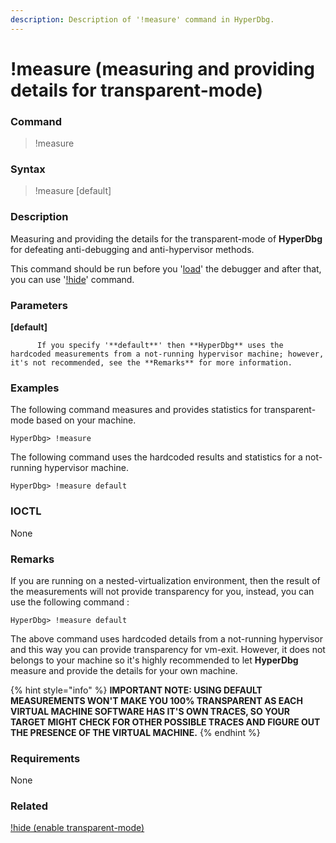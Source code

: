 ```yaml
---
description: Description of '!measure' command in HyperDbg.
---
```


# !measure \(measuring and providing details for transparent-mode\)

### Command

> !measure

### Syntax

> !measure \[default\]

### Description

Measuring and providing the details for the transparent-mode of **HyperDbg** for defeating anti-debugging and anti-hypervisor methods.

This command should be run before you '[load](https://docs.hyperdbg.com/commands/debugging-commands/load)' the debugger and after that, you can use '[!hide](https://docs.hyperdbg.com/commands/extension-commands/hide)' command.

### Parameters

**\[default\]**

          If you specify '**default**' then **HyperDbg** uses the hardcoded measurements from a not-running hypervisor machine; however, it's not recommended, see the **Remarks** for more information.

### Examples

The following command measures and provides statistics for transparent-mode based on your machine.

```text
HyperDbg> !measure
```

The following command uses the hardcoded results and statistics for a not-running hypervisor machine.

```text
HyperDbg> !measure default
```

### IOCTL

None

### **Remarks**

If you are running on a nested-virtualization environment, then the result of the measurements will not provide transparency for you, instead, you can use the following command :

```text
HyperDbg> !measure default
```

The above command uses hardcoded details from a not-running hypervisor and this way you can provide transparency for vm-exit. However, it does not belongs to your machine so it's highly recommended to let **HyperDbg** measure and provide the details for your own machine.

{% hint style="info" %}
**IMPORTANT NOTE: USING DEFAULT MEASUREMENTS WON'T MAKE YOU 100% TRANSPARENT AS EACH VIRTUAL MACHINE SOFTWARE HAS IT'S OWN TRACES, SO YOUR TARGET MIGHT CHECK FOR OTHER POSSIBLE TRACES AND FIGURE OUT THE PRESENCE OF THE VIRTUAL MACHINE.**
{% endhint %}

### Requirements

None

### Related

[!hide \(enable transparent-mode\)](https://docs.hyperdbg.com/commands/extension-commands/hide)

